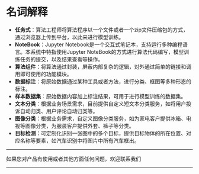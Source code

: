 # 名词解释

 - **任务式**：算法工程师将算法程序以一个文件或者一个zip文件压缩包的方式，通过浏览器上传到平台，以此来进行模型训练。
 - **NoteBook**：Jupyter Notebook是一个交互式笔记本，支持运行多种编程语言。本系统中特指使用Jupyter NoteBook的方式进行算法代码编写，模型训练任务的提交，以及结果查看等操作。
 - **算法组件**：将算法通过封装，屏蔽内部复杂的逻辑，对外通过简单的链接和调用即可使用的功能模块。
 - **数据标注**：将原始数据通过某种工具或者方法，进行分类、框图等多种形态的标注。
 - **样本数据集**：原始数据内容加上标注结果，可用于进行模型训练的数据集。
 - **文本分类**：根据业务场景需求，目前提供自定义短文本分类服务，如将用户投诉自动归类、用户评论自动归类等。
 - **图像分类**：根据业务需求，自定义图像分类服务，如为家电客户提供冰箱、电视等图像分类，为服装客户提供外套、裤子等分类。
 - **目标检测**：可定制化识别一张图中的多个目标，提供目标物体的所在位置、对应名称等要素，如汽车识别中将图片中所有汽车框出。


---

如果您对产品有使用或者其他方面任何问题，欢迎联系我们

---